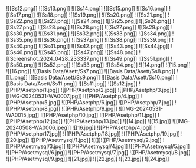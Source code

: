 ![[Ss12.png]]
![[Ss13.png]]
![[Ss14.png]]
![[Ss15.png]]
![[Ss16.png]]
![[Ss17.png]]
![[Ss18.png]]
![[Ss19.png]]
![[Ss20.png]]
![[Ss21.png]]
![[Ss22.png]]
![[Ss23.png]]
![[Ss24.png]]
![[Ss25.png]]
![[Ss26.png]]
![[Ss27.png]]
![[Ss28.png]]
![[Ss28.png]]
![[Ss27.png]]
![[Ss29.png]]
![[Ss30.png]]
![[Ss31.png]]
![[Ss32.png]]
![[Ss33.png]]
![[Ss34.png]]
![[Ss35.png]]
![[Ss36.png]]
![[Ss37.png]]
![[Ss38.png]]
![[Ss39.png]]
![[Ss40.png]]
![[Ss41.png]]
![[Ss42.png]]
![[Ss43.png]]
![[Ss44.jpg]]
![[Ss46.png]]
![[Ss45.png]]
![[Ss47.png]]
![[Ss48.png]]
![[Screenshot_2024_0428_233337.png]]
![[Ss49.png]]
![[Ss51.png]]
![[Ss50.png]]
![[Ss52.png]]
![[Ss53.png]]
![[Ss54.png]]
![[14.png]]
![[15.png]]
![[16.png]]
![[Basis Data/Asett/Ss7.png]]
![[Basis Data/Asett/Ss8.png]]
![[L.png]]
![[Basis Data/Asett/Ss9.png]]
![[Basis Data/Asett/Ss10.png]]
![[Basis Data/Asett/Ss11.png]]
![[Ss11.jpg]]
![[Ss12.jpg]]
![[PHP/Asetphp/1.jpg]]
![[PHP/Asetphp/2.jpg]]
![[PHP/Asetphp/3.jpg]]
![[IMG-20240531-WA0007.jpg]]
![[PHP/Asetphp/4.jpg]]
![[PHP/Asetphp/5.jpg]]
![[PHP/Asetphp/6.jpg]]
![[PHP/Asetphp/7.jpg]]
![[PHP/Asetphp/8.jpg]]
![[PHP/Asetphp/9.jpg]]
![[IMG-20240531-WA0015.jpg]]
![[PHP/Asetphp/10.jpg]]
![[PHP/Asetphp/11.jpg]]
![[PHP/Asetphp/12.jpg]]
![[PHP/Asetphp/13.jpg]]
![[14.jpg]]
![[15.jpg]]
![[IMG-20240508-WA0006.jpeg]]
![[16.jpg]]
![[PHP/Asetphp/4.jpg]]
![[PHP/Asetphp/17.jpg]]
![[PHP/Asetphp/18.jpg]]
![[PHP/Asetphp/19.jpg]]
![[20.jpg]]
![[PHP/Asetmysql/1.jpg]]
![[]]![[PHP/Asetmysql/2.jpg]]
![[PHP/Asetmysql/3.jpg]]
![[PHP/Asetmysql/4.jpg]]
![[PHP/Asetmysql/5.jpg]]
![[PHP/Asetmysql/6.jpg]]
![[PHP/Asetmysql/7.jpg]]
![[PHP/Asetmysql/8.jpg]]
![[PHP/Asetmysql/9.jpg]]
![[21.jpg]]
![[22.jpg]]
![[23.jpg]]
![[24.jpg]]





































